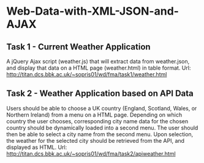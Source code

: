 # Web-Data-with-XML-JSON-and-AJAX
## Task 1 - Current Weather Application 
 A jQuery Ajax script (weather.js) that will extract data from weather.json, and display that data on a HTML page (weather.html) in  table format.
 Url: http://titan.dcs.bbk.ac.uk/~sopris01/wd/fma/task1/weather.html
## Task 2 - Weather Application based on API Data
 Users should be able to choose a UK country (England, Scotland, Wales, or Northern Ireland) from a menu on a HTML page. Depending on which country the user chooses, corresponding city name data for the chosen country should be dynamically loaded into a second menu. The user should then be able to select a city name from the second menu. Upon selection, the weather for the selected city should be retrieved from the API, and displayed as HTML.
 Url: http://titan.dcs.bbk.ac.uk/~sopris01/wd/fma/task2/apiweather.html
